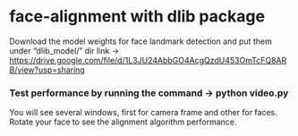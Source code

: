 # face-alignment with dlib package

Download the model weights for face landmark detection and put them under “dlib_model/” dir link → https://drive.google.com/file/d/1L3JU24AbbGO4AcgQzdU453OmTcFQ8ARB/view?usp=sharing 

### Test performance by running the command → python video.py

You will see several windows, first for camera frame and other for faces. Rotate your face to see the alignment algorithm performance. 
